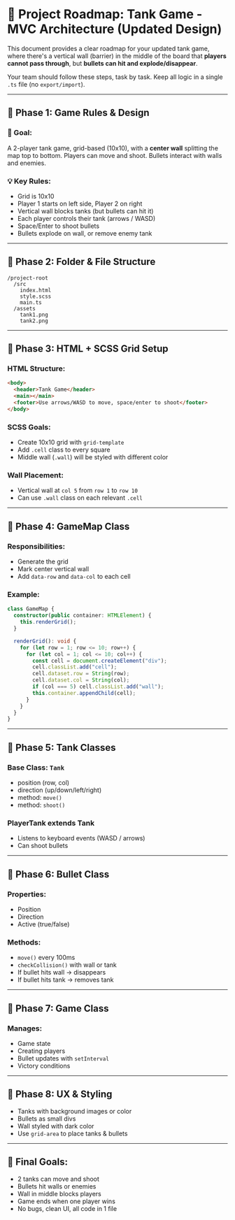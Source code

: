# 🚀 Project Roadmap: Tank Game - MVC Architecture (Updated Design)

This document provides a clear roadmap for your updated tank game, where there's a vertical wall (barrier) in the middle of the board that **players cannot pass through**, but **bullets can hit and explode/disappear**.

Your team should follow these steps, task by task. Keep all logic in a single `.ts` file (no `export/import`).

---

## 📆 Phase 1: Game Rules & Design

### 🌟 Goal:

A 2-player tank game, grid-based (10x10), with a **center wall** splitting the map top to bottom. Players can move and shoot. Bullets interact with walls and enemies.

### 💡 Key Rules:

* Grid is 10x10
* Player 1 starts on left side, Player 2 on right
* Vertical wall blocks tanks (but bullets can hit it)
* Each player controls their tank (arrows / WASD)
* Space/Enter to shoot bullets
* Bullets explode on wall, or remove enemy tank

---

## 📆 Phase 2: Folder & File Structure

```
/project-root
  /src
    index.html
    style.scss
    main.ts
  /assets
    tank1.png
    tank2.png
```

---

## 📆 Phase 3: HTML + SCSS Grid Setup

### HTML Structure:

```html
<body>
  <header>Tank Game</header>
  <main></main>
  <footer>Use arrows/WASD to move, space/enter to shoot</footer>
</body>
```

### SCSS Goals:

* Create 10x10 grid with `grid-template`
* Add `.cell` class to every square
* Middle wall (`.wall`) will be styled with different color

### Wall Placement:

* Vertical wall at `col 5` from `row 1` to `row 10`
* Can use `.wall` class on each relevant `.cell`

---

## 📆 Phase 4: GameMap Class

### Responsibilities:

* Generate the grid
* Mark center vertical wall
* Add `data-row` and `data-col` to each cell

### Example:

```ts
class GameMap {
  constructor(public container: HTMLElement) {
    this.renderGrid();
  }

  renderGrid(): void {
    for (let row = 1; row <= 10; row++) {
      for (let col = 1; col <= 10; col++) {
        const cell = document.createElement("div");
        cell.classList.add("cell");
        cell.dataset.row = String(row);
        cell.dataset.col = String(col);
        if (col === 5) cell.classList.add("wall");
        this.container.appendChild(cell);
      }
    }
  }
}
```

---

## 📆 Phase 5: Tank Classes

### Base Class: `Tank`

* position (row, col)
* direction (up/down/left/right)
* method: `move()`
* method: `shoot()`

### PlayerTank extends Tank

* Listens to keyboard events (WASD / arrows)
* Can shoot bullets

---

## 📆 Phase 6: Bullet Class

### Properties:

* Position
* Direction
* Active (true/false)

### Methods:

* `move()` every 100ms
* `checkCollision()` with wall or tank
* If bullet hits wall -> disappears
* If bullet hits tank -> removes tank

---

## 📆 Phase 7: Game Class

### Manages:

* Game state
* Creating players
* Bullet updates with `setInterval`
* Victory conditions

---

## 📆 Phase 8: UX & Styling

* Tanks with background images or color
* Bullets as small divs
* Wall styled with dark color
* Use `grid-area` to place tanks & bullets

---

## 📆 Final Goals:

* 2 tanks can move and shoot
* Bullets hit walls or enemies
* Wall in middle blocks players
* Game ends when one player wins
* No bugs, clean UI, all code in 1 file
